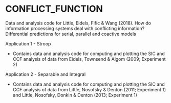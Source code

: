 # CONFLICT_FUNCTION
Data and analysis code for Little, Eidels, Fific &amp; Wang (2018). How do information processing systems deal with conflicting information? Differential predictions for serial, parallel and coactive models

Application 1 - Stroop
- Contains data and analysis code for computing and plotting the SIC and CCF analysis of data from Eidels, Townsend & Algom (2009; Experiment 2)

Application 2 - Separable and Integral
- Contains data and analysis code for computing and plotting the SIC and CCF analysis of data from Little, Nosofsky & Denton (2011; Experiment 1) and Little, Nosofsky, Donkin & Denton (2013; Experiment 1)
